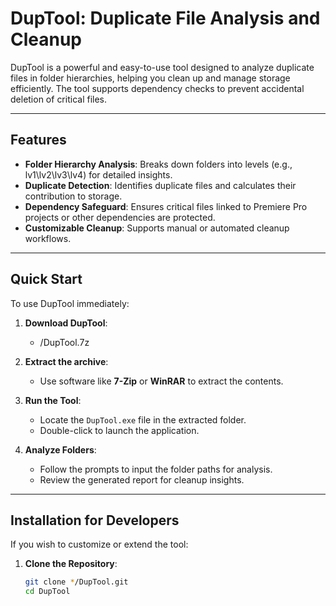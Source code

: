 # DupTool: Duplicate File Analysis and Cleanup

DupTool is a powerful and easy-to-use tool designed to analyze duplicate files in folder hierarchies, helping you clean up and manage storage efficiently. The tool supports dependency checks to prevent accidental deletion of critical files.

---

## Features

- **Folder Hierarchy Analysis**: Breaks down folders into levels (e.g., lv1\lv2\lv3\lv4) for detailed insights.
- **Duplicate Detection**: Identifies duplicate files and calculates their contribution to storage.
- **Dependency Safeguard**: Ensures critical files linked to Premiere Pro projects or other dependencies are protected.
- **Customizable Cleanup**: Supports manual or automated cleanup workflows.

---

## Quick Start

To use DupTool immediately:

1. **Download DupTool**:
   - /DupTool.7z

2. **Extract the archive**:
   - Use software like **7-Zip** or **WinRAR** to extract the contents.

3. **Run the Tool**:
   - Locate the `DupTool.exe` file in the extracted folder.
   - Double-click to launch the application.

4. **Analyze Folders**:
   - Follow the prompts to input the folder paths for analysis.
   - Review the generated report for cleanup insights.

---

## Installation for Developers

If you wish to customize or extend the tool:

1. **Clone the Repository**:
   ```bash
   git clone */DupTool.git
   cd DupTool
